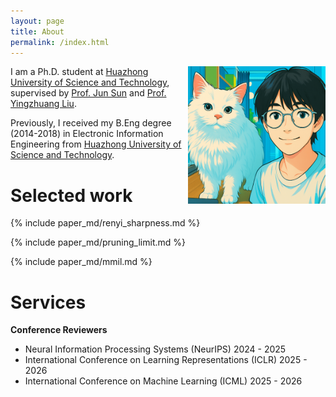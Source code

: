 ```yaml
---
layout: page
title: About
permalink: /index.html
---
```


<img style="float:right; padding-left:10px" src="images/selfandcat.jpg" width="220" height="220">

I am a Ph.D. student at [Huazhong University of Science and Technology](https://english.hust.edu.cn/), supervised by [Prof. Jun Sun](https://hust.teacher.360eol.com/teacherBasic/preview?teacherType=&teacherId=15979) and [Prof. Yingzhuang Liu](https://hust.teacher.360eol.com/teacherBasic/preview?teacherType=&teacherId=15939). 

Previously, I received my B.Eng degree (2014-2018) in Electronic Information Engineering from [Huazhong University of Science and Technology](https://english.hust.edu.cn/).

<!-- News -->

# Selected work

{% include paper_md/renyi_sharpness.md %}

{% include paper_md/pruning_limit.md %}

{% include paper_md/mmil.md %}

# Services
**Conference Reviewers**
- Neural Information Processing Systems (NeurIPS) 2024 - 2025
- International Conference on Learning Representations (ICLR) 2025 - 2026
- International Conference on Machine Learning (ICML) 2025 - 2026
